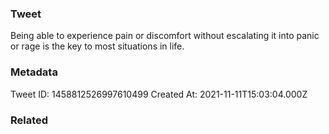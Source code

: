 ### Tweet
Being able to experience pain or discomfort without escalating it into panic or rage is the key to most situations in life.

### Metadata
Tweet ID: 1458812526997610499
Created At: 2021-11-11T15:03:04.000Z

### Related

